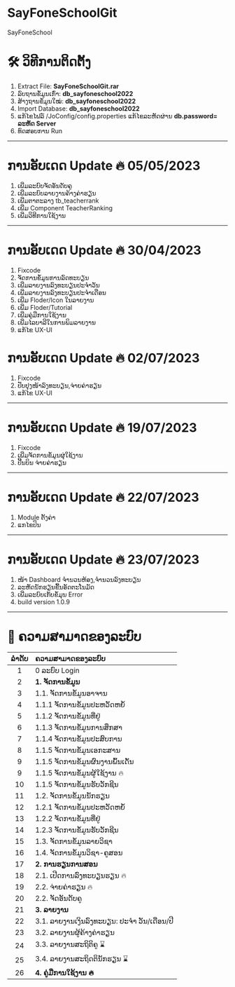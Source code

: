 # SayFoneSchoolGit
SayFoneSchool
# 🛠️ ວິທີການຕິດຕັ້ງ 
1. Extract File: **SayFoneSchoolGit.rar**
2. ລົບຖານຂໍ້ມູນເກົ່າ: **db_sayfoneschool2022**
3. ສ້າງຖານຂໍ້ມູນໃໝ່: **db_sayfoneschool2022**
4. Import Database: **db_sayfoneschool2022**
5. ແກ້ໄຂໄຟລ໌ /JoConfig/config.properties ແກ້ໄຂລະຫັດຜ່ານ **db.password= ລະຫັດ Server**
6. ທົດສອບການ Run
***
# ການອັບເດດ  Update 🔥 05/05/2023
1. ເພີ່ມລະບົບຈັດອັນດັບຄູ
2. ເພີ່ມລະບົບລາຍງານຄ້າງຄ່າຮຽນ
3. ເພີ່ມຕາຕະລາງ tb_teacherrank
4. ເພີ່ມ Component TeacherRanking
5. ເພີ່ມວິທີການໃຊ້ງານ
***
# ການອັບເດດ  Update 🔥 30/04/2023
1. Fixcode 
2. ຈັດການຂໍ້ມູນການລົດທະບຽນ
3. ເພີ່ມລາຍງານລົງທະບຽນປະຈຳວັນ
4. ເພີ່ມລາຍງານລົງທະບຽນປະຈຳເດືອນ
5. ເພີ່ມ Floder/Icon ໃນລາຍງານ
6. ເພີ່ມ Floder/Tutorial
7. ເພີ່ມຄູ່ມືການໃຊ້ງານ
8. ເພີ່ມໄລບາລີໃນການພິມລາຍງານ
9. ແກ້ໄຂ UX-UI
# ການອັບເດດ  Update 🔥 02/07/2023
1. Fixcode
2. ປັບປຸງໜ້າລົງທະບຽນ,ຈ່າຍຄ່າຮຽນ
3. ແກ້ໄຂ UX-UI
***
# ການອັບເດດ  Update 🔥 19/07/2023
1. Fixcode
2. ເພີ່ມຈັດການຂໍ້ມູນຜຸ່ໃຊ້ງານ
3. ປີ້ນບິນ ຈ່າຍຄ່າຮຽນ
***
# ການອັບເດດ  Update 🔥 22/07/2023
1. Module ຕັ້ງຄ່າ
2. ແກໄຂປິນ
***
# ການອັບເດດ  Update 🔥 23/07/2023
1. ໜ້າ Dashboard ຈຳນວນຫ້ອງ,ຈຳນວນລົງທະບຽນ
2. ລະຫັດນັກຮຽນຂື້ນອັດຕະໂນມັດ
3. ເພີ່ມລະບົບເກັບຂໍ້ມຸນ Error
4. build version 1.0.9
***
# 🎯 ຄວາມສາມາດຂອງລະບົບ 
| ລຳດັບ | ຄວາມສາມາດຂອງລະບົບ |
| :--: | :-------- |
| 1 | 0 ລະບົບ Login |
| 2 | **1. ຈັດການຂໍ້ມູນ** |
| 3 | 1.1. ຈັດການຂໍ້ມູນອາຈານ |
| 4 | 1.1.1 ຈັດການຂໍ້ມູນປະຫວັດຫຍໍ້ |
| 5 | 1.1.2 ຈັດການຂໍ້ມູນທີ່ຢູ່ |
| 6 | 1.1.3 ຈັດການຂໍ້ມູນການສຶກສາ |
| 7 | 1.1.4 ຈັດການຂໍ້ມູນປະສົບການ |
| 8 | 1.1.5 ຈັດການຂໍ້ມູນເອກະສານ |
| 9 | 1.1.5 ຈັດການຂໍ້ມູນຜົນງານພົ້ນເດັ່ນ |
| 9 | 1.1.5 ຈັດການຂໍ້ມູນຜູ້ໃຊ້ງານ 🔥|
| 10 | 1.1.5 ຈັດການຂໍ້ມູນຮັບວັກຊີນ |
| 11 | 1.2. ຈັດການຂໍ້ມູນນັກຮຽນ |
| 12 | 1.2.1 ຈັດການຂໍ້ມູນປະຫວັດຫຍໍ້ |
| 13 | 1.2.2 ຈັດການຂໍ້ມູນທີ່ຢູ່ |
| 14 | 1.2.3 ຈັດການຂໍ້ມູນຮັບວັກຊີນ |
| 15 | 1.3. ຈັດການຂໍ້ມູນລາຍວິຊາ |
| 16 | 1.4. ຈັດການຂໍ້ມູນວິຊາ-ຄູສອນ |
| 17 | **2. ການຮຽນການສອນ** |
| 18 | 2.1. ເປີດການລົງທະບຽນຮຽນ 🔥|
| 19 | 2.2. ຈ່າຍຄ່າຮຽນ 🔥|
| 20 | 2.2. ຈັດອັນດັບຄູ  |
| 21 | **3. ລາຍງານ** |
| 22 | 3.1. ລາຍງານເງິນລົງທະບຽນ: ປະຈຳ ວັນ/ເດືອນ/ປີ  |
| 23 | 3.2. ລາຍງານຜູ້ຄ້າງຄ່າຮຽນ  |
| 24 | 3.3. ລາຍງານສະຖິຕິຄູ ⌛ |
| 25 | 3.4. ລາຍງານສະຖິດຕິນັກຮຽນ ⌛ |
| 26 | **4. ຄູ່ມືການໃຊ້ງານ 🔥** |

